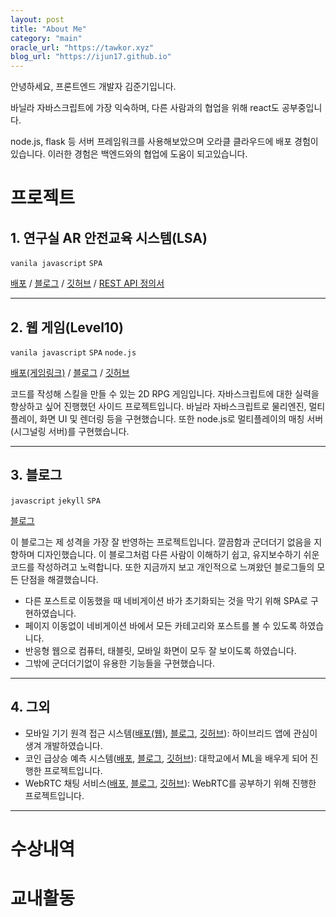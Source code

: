 ```yaml
---
layout: post
title: "About Me"
category: "main"
oracle_url: "https://tawkor.xyz"
blog_url: "https://ijun17.github.io"
---
```


안녕하세요, 프론트엔드 개발자 김준기입니다.

바닐라 자바스크립트에 가장 익숙하며, 다른 사람과의 협업을 위해 react도 공부중입니다.

node.js, flask 등 서버 프레임워크를 사용해보았으며 오라클 클라우드에 배포 경험이 있습니다. 이러한 경험은 백엔드와의 협업에 도움이 되고있습니다.

# 프로젝트

## 1. 연구실 AR 안전교육 시스템(LSA)

`vanila javascript` `SPA`

[배포]({{page.oracle_url}}/LSA) / [블로그]({{page.blog_url}}/post/devlog/project/capstone/capstone-4-1.html) / [깃허브](https://github.com/ijun17/LSA-web) / [REST API 정의서](https://cyber-mitten-d95.notion.site/LSA-REST-API-df2116c15a564d15acd39837cec2684e)

<hr>

## 2. 웹 게임(Level10)

`vanila javascript` `SPA` `node.js`

[배포(게임링크)](https://ijun17.github.io/Level10/) / [블로그]({{page.blog_url}}/post/devlog/side-project/level10(web%20game)/level10.html) / [깃허브](https://github.com/ijun17/Level10)

코드를 작성해 스킬을 만들 수 있는 2D RPG 게임입니다. 자바스크립트에 대한 실력을 향상하고 싶어 진행했던 사이드 프로젝트입니다. 바닐라 자바스크립트로 물리엔진, 멀티 플레이, 화면 UI 및 렌더링 등을 구현했습니다. 또한 node.js로 멀티플레이의 매칭 서버(시그널링 서버)를 구현했습니다.

<hr>

## 3. 블로그

`javascript` `jekyll` `SPA`

[블로그]({{page.blog_url}}/post/devlog/side-project/my%20blog/myblog.html)

이 블로그는 제 성격을 가장 잘 반영하는 프로젝트입니다. 깔끔함과 군더더기 없음을 지향하며 디자인했습니다. 이 블로그처럼 다른 사람이 이해하기 쉽고, 유지보수하기 쉬운 코드를 작성하려고 노력합니다. 또한 지금까지 보고 개인적으로 느껴왔던 블로그들의 모든 단점을 해결했습니다. 

* 다른 포스트로 이동했을 때 네비게이션 바가 초기화되는 것을 막기 위해 SPA로 구현하였습니다. 
* 페이지 이동없이 네비게이션 바에서 모든 카테고리와 포스트를 볼 수 있도록 하였습니다. 
* 반응형 웹으로 컴퓨터, 태블릿, 모바일 화면이 모두 잘 보이도록 하였습니다. 
* 그밖에 군더더기없이 유용한 기능들을 구현했습니다.

<hr>

## 4. 그외

* 모바일 기기 원격 접근 시스템([배포(웹)]({{page.oracle_url}}/connect), [블로그]({{page.blog_url}}/post/devlog/side-project/mobile%20connect/mobile-connect.html), [깃허브](https://github.com/ijun17/mobile-connect)): 하이브리드 앱에 관심이 생겨 개발하였습니다.
* 코인 급상승 예측 시스템([배포]({{page.oracle_url}}/coins), [블로그]({{page.blog_url}}/post/devlog/side-project/aiot%20coin/aiot-coin.html), [깃허브](https://github.com/ijun17/surge-coin-predictor)): 대학교에서 ML을 배우게 되어 진행한 프로젝트입니다. 
* WebRTC 채팅 서비스([배포]({{page.blog_url}}/WebRTC-chat), [블로그]({{page.blog_url}}/post/devlog/side-project/webrtc%20chat/webrtc-chat.html), [깃허브](https://github.com/ijun17/WebRTC-chat)): WebRTC를 공부하기 위해 진행한 프로젝트입니다.

<hr>

# 수상내역
# 교내활동